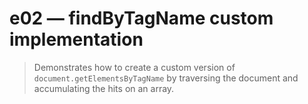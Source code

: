 # e02 &mdash; findByTagName custom implementation
> Demonstrates how to create a custom version of `document.getElementsByTagName` by traversing the document and accumulating the hits on an array.
